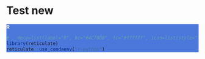 
# Test new

<div class=decocode><div style="background-color:#4C78DB"><span style="font-size:90%;color:#ffffff"><i class="fab fa-r-project"></i>  <b>R</b></span>

```r
# , deco=list(label="R", bc="#4C78DB", tc="#ffffff", icon=list(style="fab", name="r-project"))
library(reticulate)
reticulate::use_condaenv("r-python")
```

</div><br></div>

